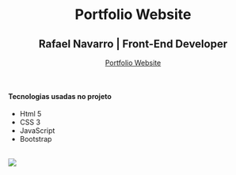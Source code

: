 
 
 <h1 align="center">Portfolio Website</h1>
<h2 align="center">Rafael Navarro | Front-End Developer </h2>
<p align="center"><a href="https://rafael0125.github.io/portfolio-v3/">Portfolio Website</a></p><br>

#### Tecnologias usadas no projeto

* Html 5
* CSS 3
* JavaScript
* Bootstrap

<br>

<img src="imagens/printPortfolio.png">
